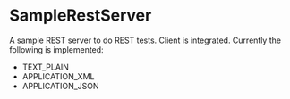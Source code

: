 # SampleRestServer
A sample REST server to do REST tests. Client is integrated. Currently the following is implemented:
- TEXT_PLAIN
- APPLICATION_XML
- APPLICATION_JSON
